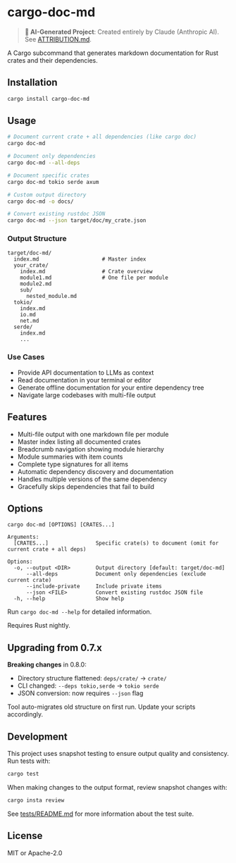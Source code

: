 # cargo-doc-md

> **🤖 AI-Generated Project**: Created entirely by Claude (Anthropic AI). See [ATTRIBUTION.md](ATTRIBUTION.md).

A Cargo subcommand that generates markdown documentation for Rust crates and their dependencies.

## Installation

```bash
cargo install cargo-doc-md
```

## Usage

```bash
# Document current crate + all dependencies (like cargo doc)
cargo doc-md

# Document only dependencies
cargo doc-md --all-deps

# Document specific crates
cargo doc-md tokio serde axum

# Custom output directory
cargo doc-md -o docs/

# Convert existing rustdoc JSON
cargo doc-md --json target/doc/my_crate.json
```

### Output Structure

```
target/doc-md/
  index.md                    # Master index
  your_crate/
    index.md                  # Crate overview
    module1.md                # One file per module
    module2.md
    sub/
      nested_module.md
  tokio/
    index.md
    io.md
    net.md
  serde/
    index.md
    ...
```

### Use Cases

- Provide API documentation to LLMs as context
- Read documentation in your terminal or editor
- Generate offline documentation for your entire dependency tree
- Navigate large codebases with multi-file output

## Features

- Multi-file output with one markdown file per module
- Master index listing all documented crates
- Breadcrumb navigation showing module hierarchy
- Module summaries with item counts
- Complete type signatures for all items
- Automatic dependency discovery and documentation
- Handles multiple versions of the same dependency
- Gracefully skips dependencies that fail to build

## Options

```
cargo doc-md [OPTIONS] [CRATES...]

Arguments:
  [CRATES...]               Specific crate(s) to document (omit for current crate + all deps)

Options:
  -o, --output <DIR>        Output directory [default: target/doc-md]
      --all-deps            Document only dependencies (exclude current crate)
      --include-private     Include private items
      --json <FILE>         Convert existing rustdoc JSON file
  -h, --help                Show help
```

Run `cargo doc-md --help` for detailed information.

Requires Rust nightly.

## Upgrading from 0.7.x

**Breaking changes** in 0.8.0:
- Directory structure flattened: `deps/crate/` → `crate/`
- CLI changed: `--deps tokio,serde` → `tokio serde`
- JSON conversion: now requires `--json` flag

Tool auto-migrates old structure on first run. Update your scripts accordingly.

## Development

This project uses snapshot testing to ensure output quality and consistency. Run tests with:

```bash
cargo test
```

When making changes to the output format, review snapshot changes with:

```bash
cargo insta review
```

See [tests/README.md](tests/README.md) for more information about the test suite.

## License

MIT or Apache-2.0
